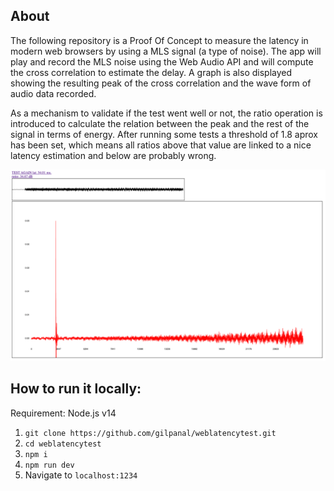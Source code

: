 ## About

The following repository is a Proof Of Concept to measure the latency in modern web browsers by using a MLS signal (a type of noise). 
The app will play and record the MLS noise using the Web Audio API and will compute the cross correlation to estimate the delay. 
A graph is also displayed showing the resulting peak of the cross correlation and the wave form of audio data recorded.

As a mechanism to validate if the test went well or not, the ratio operation is introduced to calculate the relation between the peak and the rest of the signal in terms of energy. After running some tests a threshold of 1.8 aprox has been set, which means all ratios above that value are linked to a nice latency estimation and below are probably wrong.

![screenshot](doc/latency_test_result.png)

## How to run it locally:

Requirement: Node.js v14

1. `git clone https://github.com/gilpanal/weblatencytest.git`
2. `cd weblatencytest`
3. `npm i`
4. `npm run dev`
5. Navigate to `localhost:1234`
